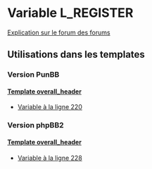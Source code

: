 # Variable L_REGISTER
[Explication sur le forum des forums](http://forum.forumactif.com/t294113-listing-des-variables#L_REGISTER)
## Utilisations dans les templates
### Version PunBB
#### [Template overall_header](punbb/overall_header.md)
* [Variable à la ligne 220](../punbb/overall_header.tpl#L220)
### Version phpBB2
#### [Template overall_header](subsilver/overall_header.md)
* [Variable à la ligne 228](../subsilver/overall_header.tpl#L228)